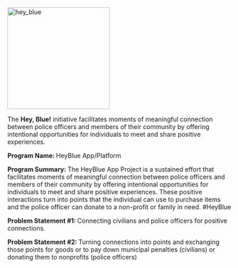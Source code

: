 <img width="230" alt="hey_blue" src="https://user-images.githubusercontent.com/5999993/199480141-b35e7236-710c-44d0-86bb-a34ca6f7fcdb.png"/>
	

The <b>Hey, Blue!</b> initiative facilitates moments of meaningful connection between police officers and members of their community by offering intentional opportunities for individuals to meet and share positive experiences. 

<b>Program Name: </b>
  HeyBlue App/Platform												

<b>Program Summary: </b>
  The HeyBlue App Project is a sustained effort that facilitates moments of meaningful connection between police officers and members of their community by offering intentional opportunities for individuals to meet and share positive experiences. These positive interactions turn into points that the individual can use to purchase items and the police officer can donate to a non-profit or family in need.  #HeyBlue
											
<b>Problem Statement #1: </b>
  Connecting civilians and police officers for positive connections. 	
  
<b>Problem Statement #2: </b>
  Turning connections into points and exchanging those points for goods or to pay down municipal penalties (civilians) or donating them to nonprofits (police officers)
